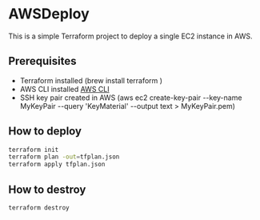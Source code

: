 # AWSDeploy

This is a simple Terraform project to deploy a single EC2 instance in AWS.

## Prerequisites

- Terraform installed (brew install terraform   )
- AWS CLI installed [AWS CLI](https://docs.aws.amazon.com/cli/latest/userguide/getting-started-install.html)
- SSH key pair created in AWS (aws ec2 create-key-pair --key-name MyKeyPair --query 'KeyMaterial' --output text > MyKeyPair.pem)

## How to deploy

```bash
terraform init
terraform plan -out=tfplan.json
terraform apply tfplan.json
```

## How to destroy

```bash
terraform destroy
```